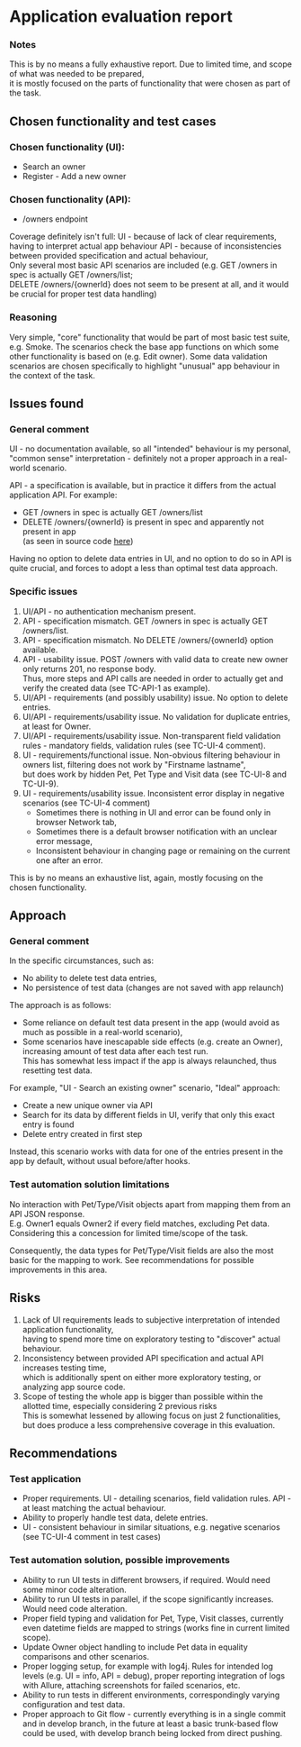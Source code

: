 # Application evaluation report

### Notes

This is by no means a fully exhaustive report. Due to limited time, and scope of what was needed to be prepared,  
it is mostly focused on the parts of functionality that were chosen as part of the task.

## Chosen functionality and test cases

### Chosen functionality (UI):
- Search an owner
- Register - Add a new owner

### Chosen functionality (API):
- /owners endpoint

Coverage definitely isn't full:
UI - because of lack of clear requirements, having to interpret actual app behaviour
API - because of inconsistencies between provided specification and actual behaviour,  
Only several most basic API scenarios are included
(e.g. GET /owners in spec is actually GET /owners/list;  
DELETE /owners/{ownerId} does not seem to be present at all, and it would be crucial for proper test data handling)

### Reasoning

Very simple, "core" functionality that would be part of most basic test suite, e.g. Smoke.
The scenarios check the base app functions on which some other functionality is based on (e.g. Edit owner).
Some data validation scenarios are chosen specifically to highlight "unusual" app behaviour in the context of the task.

## Issues found

### General comment

UI - no documentation available, so all "intended" behaviour is my personal, "common sense" interpretation - definitely not a proper approach in a real-world scenario.  

API - a specification is available, but in practice it differs from the actual application API. For example:
- GET /owners in spec is actually GET /owners/list
- DELETE /owners/{ownerId} is present in spec and apparently not present in app  
  (as seen in source code [here](https://github.com/spring-projects/spring-petclinic/blob/main/src/main/java/org/springframework/samples/petclinic/owner/OwnerController.java))  

Having no option to delete data entries in UI, and no option to do so in API is quite crucial, and forces to adopt a less than optimal test data approach.

### Specific issues

1. UI/API - no authentication mechanism present.
2. API - specification mismatch. GET /owners in spec is actually GET /owners/list.
3. API - specification mismatch. No DELETE /owners/{ownerId} option available.
4. API - usability issue. POST /owners with valid data to create new owner only returns 201, no response body.  
   Thus, more steps and API calls are needed in order to actually get and verify the created data (see TC-API-1 as example).
5. UI/API - requirements (and possibly usability) issue. No option to delete entries.
6. UI/API - requirements/usability issue. No validation for duplicate entries, at least for Owner.
7. UI/API - requirements/usability issue. Non-transparent field validation rules - mandatory fields, validation rules (see TC-UI-4 comment).
8. UI - requirements/functional issue. Non-obvious filtering behaviour in owners list, filtering does not work by "Firstname lastname",  
but does work by hidden Pet, Pet Type and Visit data (see TC-UI-8 and TC-UI-9).
9. UI - requirements/usability issue. Inconsistent error display in negative scenarios (see TC-UI-4 comment)
   - Sometimes there is nothing in UI and error can be found only in browser Network tab,
   - Sometimes there is a default browser notification with an unclear error message,
   - Inconsistent behaviour in changing page or remaining on the current one after an error.

This is by no means an exhaustive list, again, mostly focusing on the chosen functionality.

## Approach

### General comment

In the specific circumstances, such as:
- No ability to delete test data entries,
- No persistence of test data (changes are not saved with app relaunch)

The approach is as follows:
- Some reliance on default test data present in the app (would avoid as much as possible in a real-world scenario),
- Some scenarios have inescapable side effects (e.g. create an Owner), increasing amount of test data after each test run.  
  This has somewhat less impact if the app is always relaunched, thus resetting test data.


For example, "UI - Search an existing owner" scenario,
"Ideal" approach:
- Create a new unique owner via API
- Search for its data by different fields in UI, verify that only this exact entry is found
- Delete entry created in first step

Instead, this scenario works with data for one of the entries present in the app by default, without usual before/after hooks.

### Test automation solution limitations

No interaction with Pet/Type/Visit objects apart from mapping them from an API JSON response.  
E.g. Owner1 equals Owner2 if every field matches, excluding Pet data.  
Considering this a concession for limited time/scope of the task.

Consequently, the data types for Pet/Type/Visit fields are also the most basic for the mapping to work. See recommendations for possible improvements in this area.

## Risks

1. Lack of UI requirements leads to subjective interpretation of intended application functionality,  
  having to spend more time on exploratory testing to "discover" actual behaviour.
2. Inconsistency between provided API specification and actual API increases testing time,  
  which is additionally spent on either more exploratory testing, or analyzing app source code.
3. Scope of testing the whole app is bigger than possible within the allotted time, especially considering 2 previous risks  
  This is somewhat lessened by allowing focus on just 2 functionalities, but does produce a less comprehensive coverage in this evaluation.

## Recommendations

### Test application

- Proper requirements. UI - detailing scenarios, field validation rules. API - at least matching the actual behaviour.
- Ability to properly handle test data, delete entries.
- UI - consistent behaviour in similar situations, e.g. negative scenarios (see TC-UI-4 comment in test cases)

### Test automation solution, possible improvements

- Ability to run UI tests in different browsers, if required. Would need some minor code alteration.
- Ability to run UI tests in parallel, if the scope significantly increases. Would need code alteration.
- Proper field typing and validation for Pet, Type, Visit classes, currently even datetime fields are mapped to strings (works fine in current limited scope).
- Update Owner object handling to include Pet data in equality comparisons and other scenarios.
- Proper logging setup, for example with log4j. Rules for intended log levels (e.g. UI = info, API = debug), proper reporting integration of logs with Allure,
  attaching screenshots for failed scenarios, etc.
- Ability to run tests in different environments, correspondingly varying configuration and test data. 
- Proper approach to Git flow - currently everything is in a single commit and in develop branch, in the future at least a basic trunk-based flow could be used, with develop branch being locked from direct pushing.
